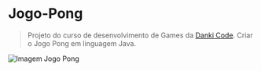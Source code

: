 # Jogo-Pong

> Projeto do curso de desenvolvimento de Games da [Danki Code](https://cursos.dankicode.com).
> Criar o Jogo Pong em linguagem Java.

![Imagem Jogo Pong]()
